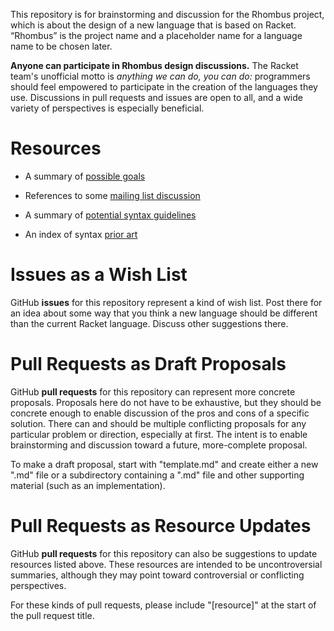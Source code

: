 This repository is for brainstorming and discussion for the Rhombus
project, which is about the design of a new language that is based on
Racket. “Rhombus” is the project name and a placeholder name for
a language name to be chosen later.

**Anyone can participate in Rhombus design discussions.** The Racket team's
unofficial motto is _anything we can do, you can do:_ programmers should feel
empowered to participate in the creation of the languages they use. Discussions
in pull requests and issues are open to all, and a wide variety of perspectives
is especially beneficial.

# Resources

* A summary of [possible goals](resources/goals.md)

* References to some [mailing list discussion](resources/refs.md)

* A summary of [potential syntax guidelines](resources/syntax-considerations.md)

* An index of syntax [prior art](resources/prior-art.md)

# Issues as a Wish List

GitHub **issues** for this repository represent a kind of wish list.
Post there for an idea about some way that you think a new language
should be different than the current Racket language. Discuss other
suggestions there.

# Pull Requests as Draft Proposals

GitHub **pull requests** for this repository can represent more concrete
proposals. Proposals here do not have to be exhaustive, but they
should be concrete enough to enable discussion of the pros and cons of
a specific solution. There can and should be multiple conflicting
proposals for any particular problem or direction, especially at
first. The intent is to enable brainstorming and discussion toward a
future, more-complete proposal.

To make a draft proposal, start with "template.md" and create either a
new ".md" file or a subdirectory containing a ".md" file and other
supporting material (such as an implementation).

# Pull Requests as Resource Updates

GitHub **pull requests** for this repository can also be suggestions
to update resources listed above. These resources are intended to be
uncontroversial summaries, although they may point toward
controversial or conflicting perspectives.

For these kinds of pull requests, please include "[resource]" at the
start of the pull request title.
